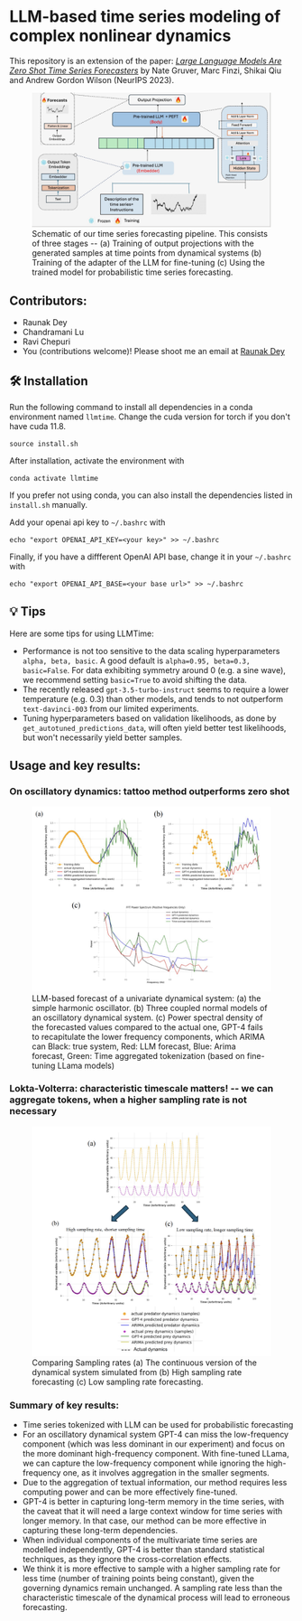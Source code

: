 # LLM-based time series modeling of complex nonlinear dynamics

This repository is an extension of the paper:
[_Large Language Models Are Zero Shot Time Series Forecasters_](https://arxiv.org/abs/2310.07820)
by Nate Gruver, Marc Finzi, Shikai Qiu and Andrew Gordon Wilson (NeurIPS 2023).


<figure>
  <img src="./assets/tattoo.png" alt="Image">
  <figcaption> Schematic of our time series forecasting pipeline. This consists of three stages -- (a) Training of output projections with the generated samples at time points from dynamical systems (b) Training of the adapter of the LLM for fine-tuning (c) Using the trained model for probabilistic time series forecasting. </figcaption>
</figure>


## Contributors:
* Raunak Dey
* Chandramani Lu
* Ravi Chepuri
* You (contributions welcome)! Please shoot me an email at [Raunak Dey](mailto:rdey@umd.edu?subject=[GitHub]%20Source%20llmtime-dynamics)


## 🛠 Installation
Run the following command to install all dependencies in a conda environment named `llmtime`. Change the cuda version for torch if you don't have cuda 11.8. 
```
source install.sh
```
After installation, activate the environment with
```
conda activate llmtime
```
If you prefer not using conda, you can also install the dependencies listed in `install.sh` manually. 

Add your openai api key to `~/.bashrc` with
```
echo "export OPENAI_API_KEY=<your key>" >> ~/.bashrc
```

Finally, if you have a diffferent OpenAI API base, change it in your `~/.bashrc` with
```
echo "export OPENAI_API_BASE=<your base url>" >> ~/.bashrc
```


## 💡 Tips 
Here are some tips for using LLMTime:
- Performance is not too sensitive to the data scaling hyperparameters `alpha, beta, basic`. A good default is `alpha=0.95, beta=0.3, basic=False`. For data exhibiting symmetry around 0 (e.g. a sine wave), we recommend setting `basic=True` to avoid shifting the data.
- The recently released `gpt-3.5-turbo-instruct` seems to require a lower temperature (e.g. 0.3) than other models, and tends to not outperform `text-davinci-003` from our limited experiments.
- Tuning hyperparameters based on validation likelihoods, as done by `get_autotuned_predictions_data`, will often yield better test likelihoods, but won't necessarily yield better samples. 


## Usage and key results:

### On oscillatory dynamics: tattoo method outperforms zero shot

<figure>
  <img src="./assets/oscillatory_dynamics.png" alt="Image">
  <figcaption> LLM-based forecast of a univariate dynamical system: (a) the simple harmonic oscillator. (b) Three coupled normal models of an oscillatory dynamical system. (c) Power spectral density of the forecasted values compared to the actual one, GPT-4 fails to recapitulate the lower frequency components, which ARIMA can
    Black: true system, Red: LLM forecast, Blue: Arima forecast, Green: Time aggregated tokenization (based on fine-tuning LLama models) </figcaption>
</figure>


### Lokta-Volterra: characteristic timescale matters! -- we can aggregate tokens, when a higher sampling rate is not necessary

<figure>
  <img src="./assets/lokta_volterra.png" alt="Image">
  <figcaption> Comparing Sampling rates (a) The continuous version of the dynamical system simulated from (b) High sampling rate forecasting (c) Low sampling rate forecasting.  </figcaption>
</figure>

### Summary of key results:
* Time series tokenized with LLM can be used for probabilistic forecasting
* For an oscillatory dynamical system GPT-4 can miss the low-frequency component (which was less dominant in our experiment) and focus on the more dominant high-frequency component. With fine-tuned LLama, we can capture the low-frequency component while ignoring the high-frequency one, as it involves aggregation in the smaller segments. 
* Due to the aggregation of textual information, our method requires less computing power and can be more effectively fine-tuned.
* GPT-4 is better in capturing long-term memory in the time series, with the caveat that it will need a large context window for time series with longer memory. In that case, our method can be more effective in capturing these long-term dependencies.
* When individual components of the multivariate time series are modelled independently, GPT-4 is better than standard statistical techniques, as they ignore the cross-correlation effects.
* We think it is more effective to sample with a higher sampling rate for less time (number of training points being constant), given the governing dynamics remain unchanged. A sampling rate less than the characteristic timescale of the dynamical process will lead to erroneous forecasting.